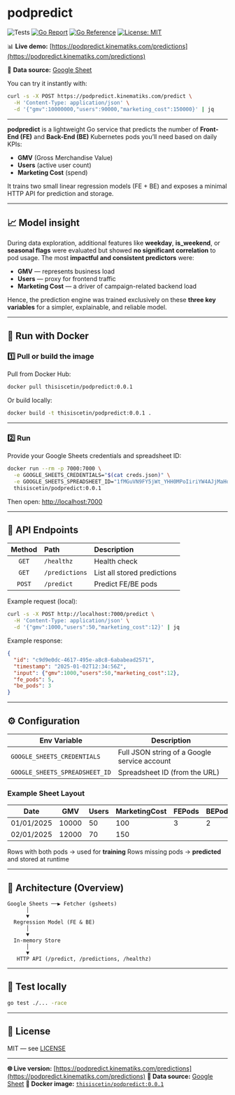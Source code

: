 # podpredict

![Tests](https://github.com/thisiscetin/podpredict/actions/workflows/test.yml/badge.svg)
[![Go Report](https://goreportcard.com/badge/github.com/thisiscetin/podpredict)](https://goreportcard.com/report/github.com/thisiscetin/podpredict)
[![Go Reference](https://pkg.go.dev/badge/github.com/thisiscetin/podpredict.svg)](https://pkg.go.dev/github.com/thisiscetin/podpredict)
[![License: MIT](https://img.shields.io/badge/License-MIT-blue.svg)](https://opensource.org/licenses/MIT)

📊 **Live demo:** [https://podpredict.kinematiks.com/predictions](https://podpredict.kinematiks.com/predictions)

📄 **Data source:** [Google Sheet](https://docs.google.com/spreadsheets/d/1fMGuVN9FY5jWt_YHH0MPoIiriYW4AJjMaHoDW-2Jdm4)

You can try it instantly with:

```bash
curl -s -X POST https://podpredict.kinematiks.com/predict \
  -H 'Content-Type: application/json' \
  -d '{"gmv":10000000,"users":90000,"marketing_cost":150000}' | jq
```

---

**podpredict** is a lightweight Go service that predicts the number of **Front-End (FE)** and **Back-End (BE)** Kubernetes pods you’ll need based on daily KPIs:

* **GMV** (Gross Merchandise Value)
* **Users** (active user count)
* **Marketing Cost** (spend)

It trains two small linear regression models (FE + BE) and exposes a minimal HTTP API for prediction and storage.

---

## 📈 Model insight

During data exploration, additional features like **weekday**, **is_weekend**, or **seasonal flags** were evaluated but showed **no significant correlation** to pod usage.
The most **impactful and consistent predictors** were:

* **GMV** — represents business load
* **Users** — proxy for frontend traffic
* **Marketing Cost** — a driver of campaign-related backend load

Hence, the prediction engine was trained exclusively on these **three key variables** for a simpler, explainable, and reliable model.

---

## 🚀 Run with Docker

### 1️⃣ Pull or build the image

Pull from Docker Hub:

```bash
docker pull thisiscetin/podpredict:0.0.1
```

Or build locally:

```bash
docker build -t thisiscetin/podpredict:0.0.1 .
```

---

### 2️⃣ Run

Provide your Google Sheets credentials and spreadsheet ID:

```bash
docker run --rm -p 7000:7000 \
  -e GOOGLE_SHEETS_CREDENTIALS="$(cat creds.json)" \
  -e GOOGLE_SHEETS_SPREADSHEET_ID="1fMGuVN9FY5jWt_YHH0MPoIiriYW4AJjMaHoDW-2Jdm4" \
  thisiscetin/podpredict:0.0.1
```

Then open: [http://localhost:7000](http://localhost:7000)

---

## 🧩 API Endpoints

| Method | Path           | Description                 |
| :----: | :------------- | :-------------------------- |
|  `GET` | `/healthz`     | Health check                |
|  `GET` | `/predictions` | List all stored predictions |
| `POST` | `/predict`     | Predict FE/BE pods          |

Example request (local):

```bash
curl -s -X POST http://localhost:7000/predict \
  -H 'Content-Type: application/json' \
  -d '{"gmv":1000,"users":50,"marketing_cost":12}' | jq
```

Example response:

```json
{
  "id": "c9d9e0dc-4617-495e-a8c8-6ababead2571",
  "timestamp": "2025-01-02T12:34:56Z",
  "input": {"gmv":1000,"users":50,"marketing_cost":12},
  "fe_pods": 5,
  "be_pods": 3
}
```

---

## ⚙️ Configuration

| Env Variable                   | Description                                  |
| ------------------------------ | -------------------------------------------- |
| `GOOGLE_SHEETS_CREDENTIALS`    | Full JSON string of a Google service account |
| `GOOGLE_SHEETS_SPREADSHEET_ID` | Spreadsheet ID (from the URL)                |

### Example Sheet Layout

| Date       | GMV   | Users | MarketingCost | FEPods | BEPods |
| ---------- | ----- | ----- | ------------- | ------ | ------ |
| 01/01/2025 | 10000 | 50    | 100           | 3      | 2      |
| 02/01/2025 | 12000 | 70    | 150           |        |        |

Rows with both pods → used for **training**
Rows missing pods → **predicted** and stored at runtime

---

## 🧱 Architecture (Overview)

```
Google Sheets ──▶ Fetcher (gsheets)
      │
      ▼
  Regression Model (FE & BE)
      │
      ▼
  In-memory Store
      │
      ▼
   HTTP API (/predict, /predictions, /healthz)
```

---

## 🧪 Test locally

```bash
go test ./... -race
```

---

## 📜 License

MIT — see [LICENSE](LICENSE)

---

**🌐 Live version:** [https://podpredict.kinematiks.com/predictions](https://podpredict.kinematiks.com/predictions)
**📄 Data source:** [Google Sheet](https://docs.google.com/spreadsheets/d/1fMGuVN9FY5jWt_YHH0MPoIiriYW4AJjMaHoDW-2Jdm4)
**🐳 Docker image:** [`thisiscetin/podpredict:0.0.1`](https://hub.docker.com/r/thisiscetin/podpredict)

